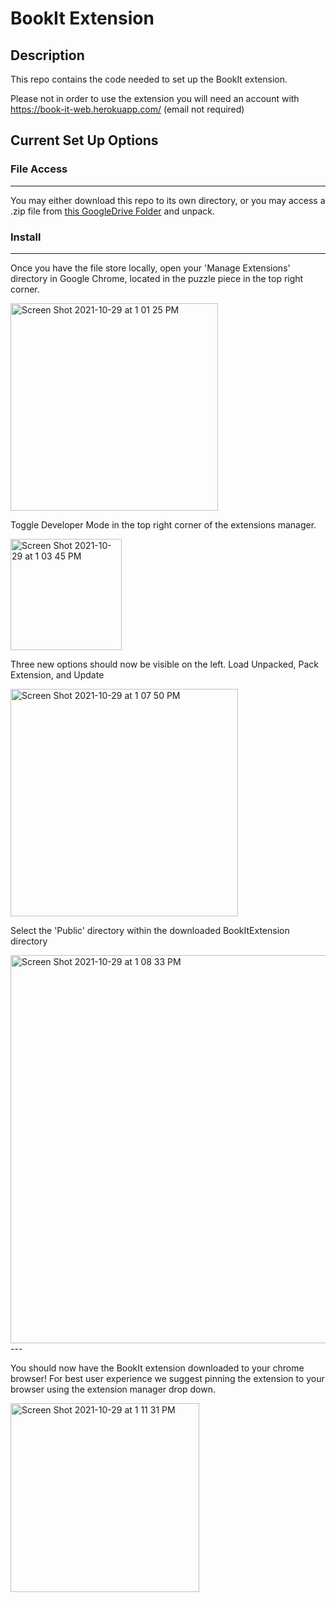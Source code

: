 # BookIt Extension

## Description
This repo contains the code needed to set up the BookIt extension. 

Please not in order to use the extension you will need an account with https://book-it-web.herokuapp.com/ (email not required)

## Current Set Up Options
### File Access
---
You may either download this repo to its own directory, or you may access a .zip file from [this GoogleDrive Folder](https://drive.google.com/drive/folders/1-h6_KIU5qRwLMgoFeMGGt60Yt8je6pNk?usp=sharing) and unpack. 

### Install
---
Once you have the file store locally, open your 'Manage Extensions' directory in Google Chrome, located in the puzzle piece in the top right corner. 

<img width="332" alt="Screen Shot 2021-10-29 at 1 01 25 PM" src="https://user-images.githubusercontent.com/49505960/139481598-ef9e3107-fc3a-48dc-b2b5-57f2f10c2270.png">

Toggle Developer Mode in the top right corner of the extensions manager.

<img width="178" alt="Screen Shot 2021-10-29 at 1 03 45 PM" src="https://user-images.githubusercontent.com/49505960/139481798-8823294a-2a9e-415d-97d6-f176b1a32183.png">

Three new options should now be visible on the left.
Load Unpacked, Pack Extension, and Update

<img width="364" alt="Screen Shot 2021-10-29 at 1 07 50 PM" src="https://user-images.githubusercontent.com/49505960/139482208-bc31432e-8500-4919-a6e4-c547f834adee.png">

Select the 'Public' directory within the downloaded BookItExtension directory

<img width="621" alt="Screen Shot 2021-10-29 at 1 08 33 PM" src="https://user-images.githubusercontent.com/49505960/139482311-5709f67f-79c5-41a2-89ef-837bd84d3fdb.png">
---

You should now have the BookIt extension downloaded to your chrome browser! For best user experience we suggest pinning the extension to your browser using the extension manager drop down. 

<img width="302" alt="Screen Shot 2021-10-29 at 1 11 31 PM" src="https://user-images.githubusercontent.com/49505960/139482585-393fc44a-6e4f-43ee-a649-d54df945ca33.png">
